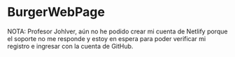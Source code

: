 # BurgerWebPage
NOTA: Profesor Johlver, aún no he podido crear mi cuenta de Netlify porque el soporte no me responde y estoy en espera para poder verificar mi registro e ingresar con la cuenta de GitHub.